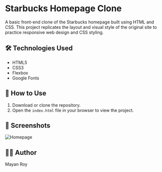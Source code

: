 # Starbucks Homepage Clone

A basic front-end clone of the Starbucks homepage built using HTML and CSS. This project replicates the layout and visual style of the original site to practice responsive web design and CSS styling.

## 🛠️ Technologies Used
- HTML5  
- CSS3  
- Flexbox  
- Google Fonts

## 🚀 How to Use
1. Download or clone the repository.
2. Open the `index.html` file in your browser to view the project.

## 📸 Screenshots
![Homepage](screenshots/1.png)

## 👨‍💻 Author
Mayan Roy
